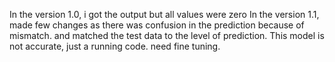 In the version 1.0, i got the output but all values were zero
In the version 1.1, made few changes as there was confusion in the prediction because of mismatch. and matched the test data to the level of prediction.
This model is not accurate, just a running code. need fine tuning.
